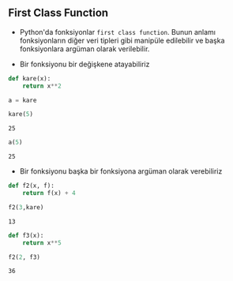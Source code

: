 ## First Class Function

* Python'da fonksiyonlar `first class function`. Bunun anlamı fonksiyonların diğer veri tipleri gibi manipüle edilebilir ve başka fonksiyonlara argüman olarak verilebilir.

* Bir fonksiyonu bir değişkene atayabiliriz


```python
def kare(x):
    return x**2
```


```python
a = kare
```


```python
kare(5)
```




    25




```python
a(5)
```




    25



* Bir fonksiyonu başka bir fonksiyona argüman olarak verebiliriz


```python
def f2(x, f):
    return f(x) + 4
```


```python
f2(3,kare)
```




    13




```python
def f3(x):
    return x**5
```


```python
f2(2, f3)
```




    36


